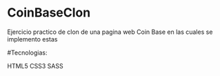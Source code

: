# CoinBaseClon

Ejercicio practico de clon de una pagina web Coin Base en las cuales se implemento estas

#Tecnologias: 

HTML5 CSS3 SASS
